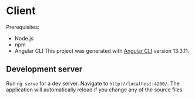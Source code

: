 # Client
Prerequisites:
- Node.js
- npm
- Angular CLI
This project was generated with [Angular CLI](https://github.com/angular/angular-cli) version 13.3.11.



## Development server

Run `ng serve` for a dev server. Navigate to `http://localhost:4200/`. The application will automatically reload if you change any of the source files.
